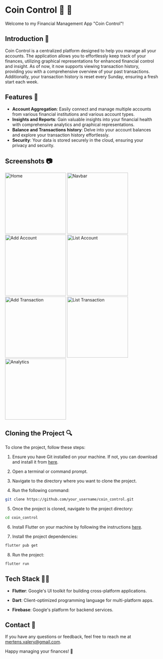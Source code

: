 # Coin Control 💸 👀

Welcome to my Financial Management App "Coin Control"!

## Introduction 👋

Coin Control is a centralized platform designed to help you manage all your accounts. The application allows you to effortlessly keep track of your finances, utilizing graphical representations for enhanced financial control and insight. As of now, it now supports viewing transaction history, providing you with a comprehensive overview of your past transactions. Additionally, your transaction history is reset every Sunday, ensuring a fresh start each week.

## Features 📝

- **Account Aggregation**: Easily connect and manage multiple accounts from various financial institutions and various account types.
- **Insights and Reports**: Gain valuable insights into your financial health with comprehensive analytics and graphical representations.
- **Balance and Transactions history**: Delve into your account balances and explore your transaction history effortlessly.
- **Security**: Your data is stored securely in the cloud, ensuring your privacy and security.

## Screenshots 📷

<img src="https://github.com/Frivox1/coin_control/assets/73830772/5fbb841d-d431-453c-ac82-a263d069fa47" alt="Home" width="200">

<img src="https://github.com/Frivox1/coin_control/assets/73830772/c42bc074-e55a-4f67-ac04-22d70cf4a8df" alt="Navbar" width="200">

<img src="https://github.com/Frivox1/coin_control/assets/73830772/e963cd66-6b7e-4ac9-8e85-ecc6615d08a3" alt="Add Account" width="200">

<img src="https://github.com/Frivox1/coin_control/assets/73830772/50ea4364-4c45-455f-94d9-d5b3f0d583a5" alt="List Account" width="200">

<img src="https://github.com/Frivox1/coin_control/assets/73830772/fbb2e083-8dd1-4439-94fc-898a217b85db" alt="Add Transaction" width="200">

<img src="https://github.com/Frivox1/coin_control/assets/73830772/eaaf2e2b-8825-4c23-a3e2-b76289ccedfd" alt="List Transaction" width="200">

<img src="https://github.com/Frivox1/coin_control/assets/73830772/79fb8171-dc3c-4963-9378-82a1c15fbd92" alt="Analytics" width="200">


## Cloning the Project 🔍

To clone the project, follow these steps:

1. Ensure you have Git installed on your machine. If not, you can download and install it from [here](https://git-scm.com/).

2. Open a terminal or command prompt.

3. Navigate to the directory where you want to clone the project.

4. Run the following command:

```bash 
git clone https://github.com/your_username/coin_control.git
```

5. Once the project is cloned, navigate to the project directory:

```bash
cd coin_control
```

6. Install Flutter on your machine by following the instructions [here](https://flutter.dev/docs/get-started/install).

7. Install the project dependencies:

```bash
flutter pub get
```

8. Run the project:

```bash
flutter run
```

## Tech Stack 🧑‍💻

- **Flutter**: Google's UI toolkit for building cross-platform applications.

- **Dart**: Client-optimized programming language for multi-platform apps.

- **Firebase**: Google's platform for backend services.


## Contact 📲

If you have any questions or feedback, feel free to reach me at [mertens.valery@gmail.com](mailto:mertens.valery@gmail.com).

Happy managing your finances! 🚀
